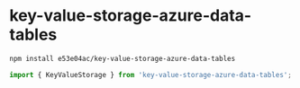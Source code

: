 # key-value-storage-azure-data-tables

~~~~~ sh
npm install e53e04ac/key-value-storage-azure-data-tables
~~~~~

~~~~~ mjs
import { KeyValueStorage } from 'key-value-storage-azure-data-tables';
~~~~~
